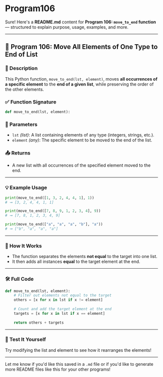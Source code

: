 # Program106
Sure! Here's a **README.md** content for **Program 106: `move_to_end` function** — structured to explain purpose, usage, examples, and more.

---

## 🧮 Program 106: Move All Elements of One Type to End of List

### 📌 Description

This Python function, `move_to_end(lst, element)`, moves **all occurrences of a specific element** to the **end of a given list**, while preserving the order of the other elements.

### ✅ Function Signature

```python
def move_to_end(lst, element):
```

### 🔧 Parameters

- `lst` *(list)*: A list containing elements of any type (integers, strings, etc.).
- `element` *(any)*: The specific element to be moved to the end of the list.

### 📤 Returns

- A new list with all occurrences of the specified element moved to the end.

---

### 💡 Example Usage

```python
print(move_to_end([1, 3, 2, 4, 4, 1], 1))
# ➞ [3, 2, 4, 4, 1, 1]

print(move_to_end([7, 8, 9, 1, 2, 3, 4], 9))
# ➞ [7, 8, 1, 2, 3, 4, 9]

print(move_to_end(["a", "a", "a", "b"], "a"))
# ➞ ["b", "a", "a", "a"]
```

---

### 🧠 How It Works

- The function separates the elements **not equal** to the target into one list.
- It then adds all instances **equal** to the target element at the end.

---

### 🛠️ Full Code

```python
def move_to_end(lst, element):
    # Filter out elements not equal to the target
    others = [x for x in lst if x != element]
    
    # Count and add the target element at the end
    targets = [x for x in lst if x == element]
    
    return others + targets
```

---

### 🧪 Test It Yourself

Try modifying the list and element to see how it rearranges the elements!

---

Let me know if you'd like this saved in a `.md` file or if you'd like to generate more README files like this for your other programs!
